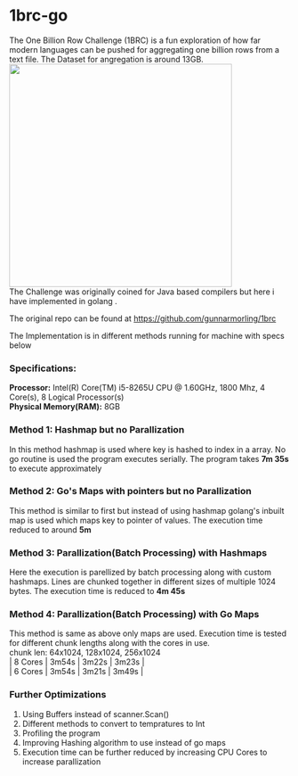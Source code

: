 # 1brc-go 

The One Billion Row Challenge (1BRC) is a fun exploration of how far modern languages can be pushed for aggregating one billion rows from a text file. The Dataset for angregation is around 13GB.<br/>
<img src="https://github.com/ayush18023/1brc-go/assets/80062397/dfceb7f7-0c31-409d-ab26-c2067d925c2f" width="400" /><br/>
The Challenge was originally coined for Java based compilers but here i have implemented in golang .

The original repo can be found at https://github.com/gunnarmorling/1brc

The Implementation is in different methods running for machine with specs below
### Specifications:
**Processor:** Intel(R) Core(TM) i5-8265U CPU @ 1.60GHz, 1800 Mhz, 4 Core(s), 8 Logical Processor(s)<br />
**Physical Memory(RAM):** 8GB

### Method 1: Hashmap but no Parallization
In this method hashmap is used where key is hashed to index in a array. No go routine is used  the program executes serially. The program takes **7m 35s** to execute approximately
### Method 2: Go's Maps with pointers but no Parallization
This method is similar to first but instead of using hashmap golang's inbuilt map is used which maps key to pointer of values. The execution time reduced to around **5m** 
### Method 3: Parallization(Batch Processing) with Hashmaps
Here the execution is parellized by batch processing along with custom hashmaps. Lines are chunked together in different sizes of multiple 1024 bytes. The execution time is reduced to **4m 45s**
### Method 4: Parallization(Batch Processing) with Go Maps
This method is same as above only maps are used. Execution time is tested for different chunk lengths along with the cores in use.<br/>
chunk len: 64x1024, 128x1024, 256x1024 <br/>
| 8 Cores |  3m54s  |  3m22s   |   3m23s  |<br/>
| 6 Cores |  3m54s  |  3m21s   |   3m49s  |<br/>
### Further Optimizations
1. Using Buffers instead of scanner.Scan()
2. Different methods to convert to tempratures to Int
3. Profiling the program
4. Improving Hashing algorithm to use instead of go maps
5. Execution time can be further reduced by increasing CPU Cores to increase parallization
